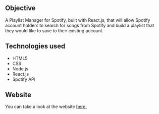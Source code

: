 ## Objective

A Playlist Manager for Spotify, built with React.js, that will allow Spotify account holders to search for songs from Spotify and build a playlist that they would like to save to their existing account. 

## Technologies used

- HTML5 
- CSS
- Node.js
- React.js
- Spotify API

## Website 

You can take a look at the website [here.](http://groooving.surge.sh/)